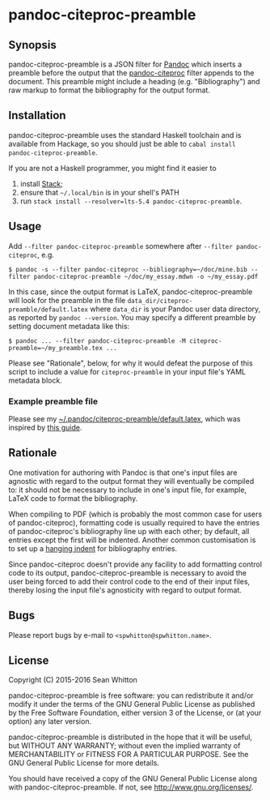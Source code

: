 # pandoc-citeproc-preamble

## Synopsis

pandoc-citeproc-preamble is a JSON filter for [Pandoc][] which
inserts a preamble before the output that the [pandoc-citeproc][]
filter appends to the document.  This preamble might include a heading
(e.g. "Bibliography") and raw markup to format the bibliography for
the output format.

[Pandoc]: http://pandoc.org/ "Pandoc home page"

[pandoc-citeproc]: http://hackage.haskell.org/package/pandoc-citeproc

## Installation

pandoc-citeproc-preamble uses the standard Haskell toolchain and is
available from Hackage, so you should just be able to `cabal install
pandoc-citeproc-preamble`.

If you are not a Haskell programmer, you might find it easier to

1. install [Stack][];
2. ensure that `~/.local/bin` is in your shell's PATH
3. run `stack install --resolver=lts-5.4 pandoc-citeproc-preamble`.

[Stack]: https://github.com/commercialhaskell/stack

## Usage

Add `--filter pandoc-citeproc-preamble` somewhere after `--filter
pandoc-citeproc`, e.g.

    $ pandoc -s --filter pandoc-citeproc --bibliography=~/doc/mine.bib --filter pandoc-citeproc-preamble ~/doc/my_essay.mdwn -o ~/my_essay.pdf

In this case, since the output format is LaTeX,
pandoc-citeproc-preamble will look for the preamble in the file
`data_dir/citeproc-preamble/default.latex` where `data_dir` is your
Pandoc user data directory, as reported by `pandoc --version`.  You
may specify a different preamble by setting document metadata like this:

    $ pandoc ... --filter pandoc-citeproc-preamble -M citeproc-preamble=~/my_preamble.tex ...

Please see "Rationale", below, for why it would defeat the purpose of
this script to include a value for `citeproc-preamble` in your input
file's YAML metadata block.

### Example preamble file

Please see my [~/.pandoc/citeproc-preamble/default.latex][], which
was inspired by [this guide][].

[~/.pandoc/citeproc-preamble/default.latex]: https://git.spwhitton.name/?p=dotfiles.git;a=blob;f=.pandoc/citeproc-preamble/default.latex;hb=HEAD "my default preamble"

[this guide]: http://kieranhealy.org/blog/archives/2014/01/23/plain-text/ "Plain Text, Papers, Pandoc"

## Rationale

One motivation for authoring with Pandoc is that one's input files are
agnostic with regard to the output format they will eventually be
compiled to: it should not be necessary to include in one's input
file, for example, LaTeX code to format the bibliography.

When compiling to PDF (which is probably the most common case for
users of pandoc-citeproc), formatting code is usually required to have
the entries of pandoc-citeproc's bibliography line up with each other;
by default, all entries except the first will be indented.  Another
common customisation is to set up a [hanging indent][] for bibliography
entries.

Since pandoc-citeproc doesn't provide any facility to add formatting
control code to its output, pandoc-citeproc-preamble is necessary to
avoid the user being forced to add their control code to the end of
their input files, thereby losing the input file's agnosticity with
regard to output format.

[hanging indent]: http://www.computerhope.com/jargon/h/hanginde.htm "description of hanging indent"

## Bugs

Please report bugs by e-mail to `<spwhitton@spwhitton.name>`.

## License

Copyright (C) 2015-2016  Sean Whitton

pandoc-citeproc-preamble is free software: you can redistribute it
and/or modify it under the terms of the GNU General Public License as
published by the Free Software Foundation, either version 3 of the
License, or (at your option) any later version.

pandoc-citeproc-preamble is distributed in the hope that it will be
useful, but WITHOUT ANY WARRANTY; without even the implied warranty of
MERCHANTABILITY or FITNESS FOR A PARTICULAR PURPOSE.  See the GNU
General Public License for more details.

You should have received a copy of the GNU General Public License
along with pandoc-citeproc-preamble.  If not, see
[<http://www.gnu.org/licenses/>](http://www.gnu.org/licenses/).
